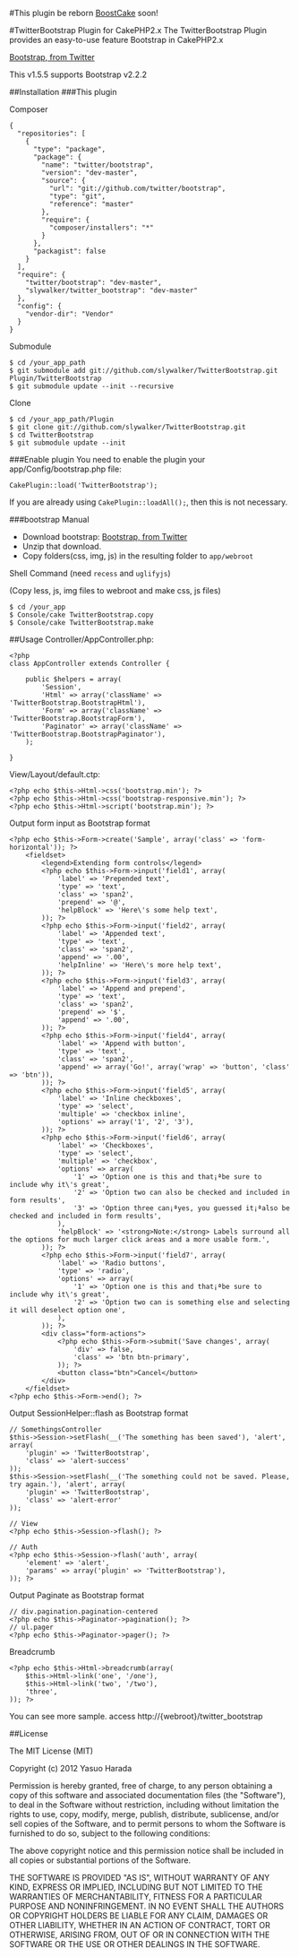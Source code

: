 #This plugin be reborn [BoostCake](http://slywalker.github.io/cakephp-plugin-boost_cake/) soon!

#TwitterBootstrap Plugin for CakePHP2.x
The TwitterBootstrap Plugin provides an easy-to-use feature Bootstrap in CakePHP2.x

[Bootstrap, from Twitter](http://twitter.github.com/bootstrap/)

This v1.5.5 supports Bootstrap v2.2.2

##Installation
###This plugin

Composer

	{
	  "repositories": [
	    {
	      "type": "package",
	      "package": {
	        "name": "twitter/bootstrap",
	        "version": "dev-master",
	        "source": {
	          "url": "git://github.com/twitter/bootstrap",
	          "type": "git",
	          "reference": "master"
	        },
	        "require": {
	          "composer/installers": "*"
	        }
	      },
	      "packagist": false
	    }
	  ],
	  "require": {
	    "twitter/bootstrap": "dev-master",
	    "slywalker/twitter_bootstrap": "dev-master"
	  },
	  "config": {
	    "vendor-dir": "Vendor"
	  }
	}

Submodule

	$ cd /your_app_path
	$ git submodule add git://github.com/slywalker/TwitterBootstrap.git Plugin/TwitterBootstrap
	$ git submodule update --init --recursive

Clone

	$ cd /your_app_path/Plugin
	$ git clone git://github.com/slywalker/TwitterBootstrap.git
	$ cd TwitterBootstrap
	$ git submodule update --init

###Enable plugin
You need to enable the plugin your app/Config/bootstrap.php file:

	CakePlugin::load('TwitterBootstrap');

If you are already using `CakePlugin::loadAll();`, then this is not necessary.

###bootstrap
Manual

- Download bootstrap: [Bootstrap, from Twitter](http://twitter.github.com/bootstrap/)
- Unzip that download.
- Copy folders(css, img, js) in the resulting folder to `app/webroot`

Shell Command (need `recess` and `uglifyjs`)

(Copy less, js, img files to webroot and make css, js files)

	$ cd /your_app
	$ Console/cake TwitterBootstrap.copy
	$ Console/cake TwitterBootstrap.make

##Usage
Controller/AppController.php:

	<?php
	class AppController extends Controller {

		public $helpers = array(
			'Session',
			'Html' => array('className' => 'TwitterBootstrap.BootstrapHtml'),
			'Form' => array('className' => 'TwitterBootstrap.BootstrapForm'),
			'Paginator' => array('className' => 'TwitterBootstrap.BootstrapPaginator'),
		);

	}

View/Layout/default.ctp:

	<?php echo $this->Html->css('bootstrap.min'); ?>
	<?php echo $this->Html->css('bootstrap-responsive.min'); ?>
	<?php echo $this->Html->script('bootstrap.min'); ?>

Output form input as Bootstrap format

	<?php echo $this->Form->create('Sample', array('class' => 'form-horizontal')); ?>
		<fieldset>
			<legend>Extending form controls</legend>
			<?php echo $this->Form->input('field1', array(
				'label' => 'Prepended text',
				'type' => 'text',
				'class' => 'span2',
				'prepend' => '@',
				'helpBlock' => 'Here\'s some help text',
			)); ?>
			<?php echo $this->Form->input('field2', array(
				'label' => 'Appended text',
				'type' => 'text',
				'class' => 'span2',
				'append' => '.00',
				'helpInline' => 'Here\'s more help text',
			)); ?>
			<?php echo $this->Form->input('field3', array(
				'label' => 'Append and prepend',
				'type' => 'text',
				'class' => 'span2',
				'prepend' => '$',
				'append' => '.00',
			)); ?>
			<?php echo $this->Form->input('field4', array(
				'label' => 'Append with button',
				'type' => 'text',
				'class' => 'span2',
				'append' => array('Go!', array('wrap' => 'button', 'class' => 'btn')),
			)); ?>
			<?php echo $this->Form->input('field5', array(
				'label' => 'Inline checkboxes',
				'type' => 'select',
				'multiple' => 'checkbox inline',
				'options' => array('1', '2', '3'),
			)); ?>
			<?php echo $this->Form->input('field6', array(
				'label' => 'Checkboxes',
				'type' => 'select',
				'multiple' => 'checkbox',
				'options' => array(
					'1' => 'Option one is this and that¡ªbe sure to include why it\'s great',
					'2' => 'Option two can also be checked and included in form results',
					'3' => 'Option three can¡ªyes, you guessed it¡ªalso be checked and included in form results',
				),
				'helpBlock' => '<strong>Note:</strong> Labels surround all the options for much larger click areas and a more usable form.',
			)); ?>
			<?php echo $this->Form->input('field7', array(
				'label' => 'Radio buttons',
				'type' => 'radio',
				'options' => array(
					'1' => 'Option one is this and that¡ªbe sure to include why it\'s great',
					'2' => 'Option two can is something else and selecting it will deselect option one',
				),
			)); ?>
			<div class="form-actions">
				<?php echo $this->Form->submit('Save changes', array(
					'div' => false,
					'class' => 'btn btn-primary',
				)); ?>
				<button class="btn">Cancel</button>
			</div>
		</fieldset>
	<?php echo $this->Form->end(); ?>

Output SessionHelper::flash as Bootstrap format

	// SomethingsController
	$this->Session->setFlash(__('The something has been saved'), 'alert', array(
		'plugin' => 'TwitterBootstrap',
		'class' => 'alert-success'
	));
	$this->Session->setFlash(__('The something could not be saved. Please, try again.'), 'alert', array(
		'plugin' => 'TwitterBootstrap',
		'class' => 'alert-error'
	));

	// View
	<?php echo $this->Session->flash(); ?>

	// Auth
	<?php echo $this->Session->flash('auth', array(
		'element' => 'alert',
		'params' => array('plugin' => 'TwitterBootstrap'),
	)); ?>

Output Paginate as Bootstrap format

	// div.pagination.pagination-centered
	<?php echo $this->Paginator->pagination(); ?>
	// ul.pager
	<?php echo $this->Paginator->pager(); ?>

Breadcrumb

	<?php echo $this->Html->breadcrumb(array(
		$this->Html->link('one', '/one'),
		$this->Html->link('two', '/two'),
		'three',
	)); ?>

You can see more sample. access http://{webroot}/twitter_bootstrap

##License

The MIT License (MIT)

Copyright (c) 2012 Yasuo Harada

Permission is hereby granted, free of charge, to any person obtaining a copy of this software and associated documentation files (the "Software"), to deal in the Software without restriction, including without limitation the rights to use, copy, modify, merge, publish, distribute, sublicense, and/or sell copies of the Software, and to permit persons to whom the Software is furnished to do so, subject to the following conditions:

The above copyright notice and this permission notice shall be included in all copies or substantial portions of the Software.

THE SOFTWARE IS PROVIDED "AS IS", WITHOUT WARRANTY OF ANY KIND, EXPRESS OR IMPLIED, INCLUDING BUT NOT LIMITED TO THE WARRANTIES OF MERCHANTABILITY, FITNESS FOR A PARTICULAR PURPOSE AND NONINFRINGEMENT. IN NO EVENT SHALL THE AUTHORS OR COPYRIGHT HOLDERS BE LIABLE FOR ANY CLAIM, DAMAGES OR OTHER LIABILITY, WHETHER IN AN ACTION OF CONTRACT, TORT OR OTHERWISE, ARISING FROM, OUT OF OR IN CONNECTION WITH THE SOFTWARE OR THE USE OR OTHER DEALINGS IN THE SOFTWARE.
